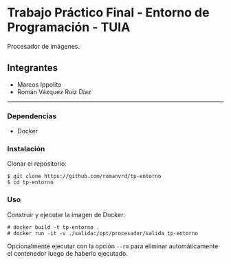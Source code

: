 # Trabajo Práctico Final - Entorno de Programación - TUIA

Procesador de imágenes.

## Integrantes

- Marcos Ippolito
- Román Vázquez Ruiz Díaz

---

### Dependencias

- Docker

### Instalación

Clonar el repositorio:

```console
$ git clone https://github.com/romanvrd/tp-entorno
$ cd tp-entorno
```

### Uso

Construir y ejecutar la imagen de Docker:

```console
# docker build -t tp-entorno .
# docker run -it -v ./salida:/opt/procesador/salida tp-entorno
```
Opcionalmente ejecutar con la opción `--rm` para eliminar automáticamente el contenedor luego de haberlo ejecutado.